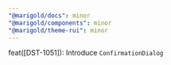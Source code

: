 ```yaml
---
"@marigold/docs": minor
"@marigold/components": minor
"@marigold/theme-rui": minor
---
```


feat([DST-1051]): Introduce `ConfirmationDialog`

